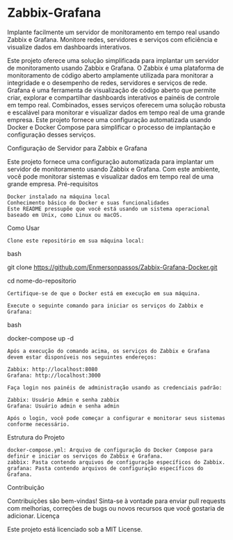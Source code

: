 # Zabbix-Grafana
Implante facilmente um servidor de monitoramento em tempo real usando Zabbix e Grafana. Monitore redes, servidores e serviços com eficiência e visualize dados em dashboards interativos.

Este projeto oferece uma solução simplificada para implantar um servidor de monitoramento usando Zabbix e Grafana. O Zabbix é uma plataforma de monitoramento de código aberto amplamente utilizada para monitorar a integridade e o desempenho de redes, servidores e serviços de rede. Grafana é uma ferramenta de visualização de código aberto que permite criar, explorar e compartilhar dashboards interativos e painéis de controle em tempo real. Combinados, esses serviços oferecem uma solução robusta e escalável para monitorar e visualizar dados em tempo real de uma grande empresa. Este projeto fornece uma configuração automatizada usando Docker e Docker Compose para simplificar o processo de implantação e configuração desses serviços.

Configuração de Servidor para Zabbix e Grafana

Este projeto fornece uma configuração automatizada para implantar um servidor de monitoramento usando Zabbix e Grafana. Com este ambiente, você pode monitorar sistemas e visualizar dados em tempo real de uma grande empresa.
Pré-requisitos

    Docker instalado na máquina local
    Conhecimento básico do Docker e suas funcionalidades
    Este README pressupõe que você está usando um sistema operacional baseado em Unix, como Linux ou macOS.

Como Usar

    Clone este repositório em sua máquina local:

bash

git clone https://github.com/Enmersonpassos/Zabbix-Grafana-Docker.git

cd nome-do-repositorio

    Certifique-se de que o Docker está em execução em sua máquina.

    Execute o seguinte comando para iniciar os serviços do Zabbix e Grafana:

bash

docker-compose up -d

    Após a execução do comando acima, os serviços do Zabbix e Grafana devem estar disponíveis nos seguintes endereços:

    Zabbix: http://localhost:8080
    Grafana: http://localhost:3000

    Faça login nos painéis de administração usando as credenciais padrão:

    Zabbix: Usuário Admin e senha zabbix
    Grafana: Usuário admin e senha admin

    Após o login, você pode começar a configurar e monitorar seus sistemas conforme necessário.

Estrutura do Projeto

    docker-compose.yml: Arquivo de configuração do Docker Compose para definir e iniciar os serviços do Zabbix e Grafana.
    zabbix: Pasta contendo arquivos de configuração específicos do Zabbix.
    grafana: Pasta contendo arquivos de configuração específicos do Grafana.

Contribuição

Contribuições são bem-vindas! Sinta-se à vontade para enviar pull requests com melhorias, correções de bugs ou novos recursos que você gostaria de adicionar.
Licença

Este projeto está licenciado sob a MIT License.


